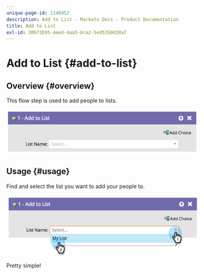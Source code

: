 ```yaml
---
unique-page-id: 1146952
description: Add to List - Marketo Docs - Product Documentation
title: Add to List
exl-id: 30673b95-4eed-4aa5-bca2-5ed5350d28a7
---
```

# Add to List {#add-to-list}

## Overview {#overview}

This flow step is used to add people to lists.

![](assets/image2014-9-22-10-3a41-3a33.png)

## Usage {#usage}

Find and select the list you want to add your people to.

![](assets/image2014-9-22-10-3a41-3a40.png)

Pretty simple!
